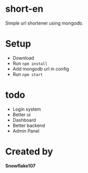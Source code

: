 # short-en
Simple url shortener using mongodb.

# Setup
- Download
- Run `npm install`
- Add mongodb url in config
- Run `npm start`

# todo
- Login system
- Better ui
- Dashboard
- Better backend
- Admin Panel

# Created by
**Snowflake107**
